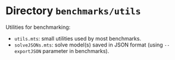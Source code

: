 # Directory `benchmarks/utils`

Utilities for benchmarking:

* `utils.mts`: small utilities used by most benchmarks.
* `solveJSONs.mts`: solve model(s) saved in JSON format (using `--exportJSON` parameter in benchmarks).
